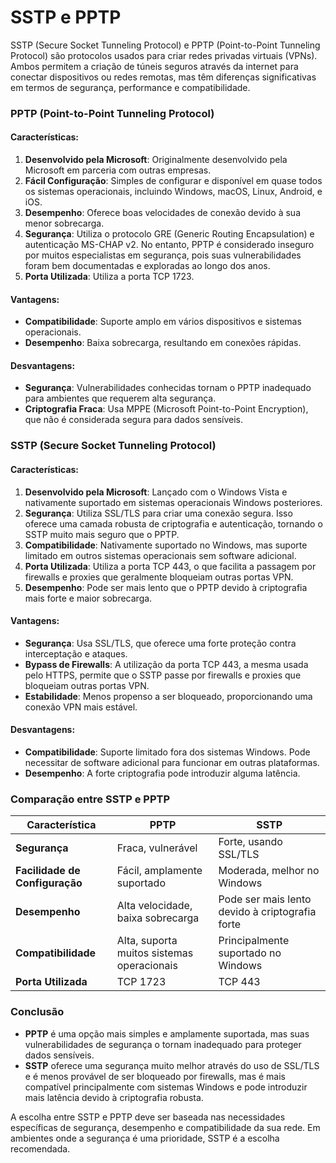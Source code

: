# SSTP e PPTP

SSTP (Secure Socket Tunneling Protocol) e PPTP (Point-to-Point Tunneling Protocol) são protocolos usados para criar redes privadas virtuais (VPNs). Ambos permitem a criação de túneis seguros através da internet para conectar dispositivos ou redes remotas, mas têm diferenças significativas em termos de segurança, performance e compatibilidade.

### PPTP (Point-to-Point Tunneling Protocol)

#### Características:

1. **Desenvolvido pela Microsoft**: Originalmente desenvolvido pela Microsoft em parceria com outras empresas.
2. **Fácil Configuração**: Simples de configurar e disponível em quase todos os sistemas operacionais, incluindo Windows, macOS, Linux, Android, e iOS.
3. **Desempenho**: Oferece boas velocidades de conexão devido à sua menor sobrecarga.
4. **Segurança**: Utiliza o protocolo GRE (Generic Routing Encapsulation) e autenticação MS-CHAP v2. No entanto, PPTP é considerado inseguro por muitos especialistas em segurança, pois suas vulnerabilidades foram bem documentadas e exploradas ao longo dos anos.
5. **Porta Utilizada**: Utiliza a porta TCP 1723.

#### Vantagens:

- **Compatibilidade**: Suporte amplo em vários dispositivos e sistemas operacionais.
- **Desempenho**: Baixa sobrecarga, resultando em conexões rápidas.

#### Desvantagens:

- **Segurança**: Vulnerabilidades conhecidas tornam o PPTP inadequado para ambientes que requerem alta segurança.
- **Criptografia Fraca**: Usa MPPE (Microsoft Point-to-Point Encryption), que não é considerada segura para dados sensíveis.

### SSTP (Secure Socket Tunneling Protocol)

#### Características:

1. **Desenvolvido pela Microsoft**: Lançado com o Windows Vista e nativamente suportado em sistemas operacionais Windows posteriores.
2. **Segurança**: Utiliza SSL/TLS para criar uma conexão segura. Isso oferece uma camada robusta de criptografia e autenticação, tornando o SSTP muito mais seguro que o PPTP.
3. **Compatibilidade**: Nativamente suportado no Windows, mas suporte limitado em outros sistemas operacionais sem software adicional.
4. **Porta Utilizada**: Utiliza a porta TCP 443, o que facilita a passagem por firewalls e proxies que geralmente bloqueiam outras portas VPN.
5. **Desempenho**: Pode ser mais lento que o PPTP devido à criptografia mais forte e maior sobrecarga.

#### Vantagens:

- **Segurança**: Usa SSL/TLS, que oferece uma forte proteção contra interceptação e ataques.
- **Bypass de Firewalls**: A utilização da porta TCP 443, a mesma usada pelo HTTPS, permite que o SSTP passe por firewalls e proxies que bloqueiam outras portas VPN.
- **Estabilidade**: Menos propenso a ser bloqueado, proporcionando uma conexão VPN mais estável.

#### Desvantagens:

- **Compatibilidade**: Suporte limitado fora dos sistemas Windows. Pode necessitar de software adicional para funcionar em outras plataformas.
- **Desempenho**: A forte criptografia pode introduzir alguma latência.

### Comparação entre SSTP e PPTP

| Característica                 | PPTP                                       | SSTP                                            |
| ------------------------------ | ------------------------------------------ | ----------------------------------------------- |
| **Segurança**                  | Fraca, vulnerável                          | Forte, usando SSL/TLS                           |
| **Facilidade de Configuração** | Fácil, amplamente suportado                | Moderada, melhor no Windows                     |
| **Desempenho**                 | Alta velocidade, baixa sobrecarga          | Pode ser mais lento devido à criptografia forte |
| **Compatibilidade**            | Alta, suporta muitos sistemas operacionais | Principalmente suportado no Windows             |
| **Porta Utilizada**            | TCP 1723                                   | TCP 443                                         |

### Conclusão

- **PPTP** é uma opção mais simples e amplamente suportada, mas suas vulnerabilidades de segurança o tornam inadequado para proteger dados sensíveis.
- **SSTP** oferece uma segurança muito melhor através do uso de SSL/TLS e é menos provável de ser bloqueado por firewalls, mas é mais compatível principalmente com sistemas Windows e pode introduzir mais latência devido à criptografia robusta.

A escolha entre SSTP e PPTP deve ser baseada nas necessidades específicas de segurança, desempenho e compatibilidade da sua rede. Em ambientes onde a segurança é uma prioridade, SSTP é a escolha recomendada.